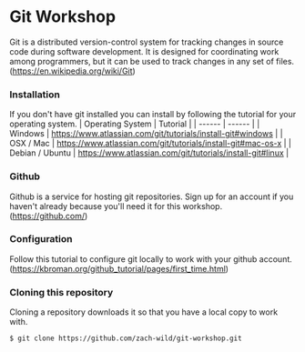 # Git Workshop

Git is a distributed version-control system for tracking changes in source code during software development. It is designed for coordinating work among programmers, but it can be used to track changes in any set of files. (https://en.wikipedia.org/wiki/Git)

### Installation
If you don't have git installed you can install by following the tutorial for your operating system.
| Operating System | Tutorial |
| ------ | ------ |
| Windows | https://www.atlassian.com/git/tutorials/install-git#windows |
| OSX / Mac | https://www.atlassian.com/git/tutorials/install-git#mac-os-x |
| Debian / Ubuntu | https://www.atlassian.com/git/tutorials/install-git#linux |

### Github
Github is a service for hosting git repositories. Sign up for an account if you haven't already because you'll need it for this workshop. (https://github.com/)

### Configuration
Follow this tutorial to configure git locally to work with your github account. (https://kbroman.org/github_tutorial/pages/first_time.html)

### Cloning this repository
Cloning a repository downloads it so that you have a local copy to work with.
```sh
$ git clone https://github.com/zach-wild/git-workshop.git
```
